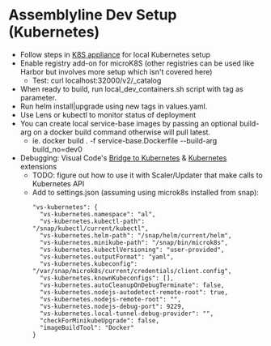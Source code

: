 # Assemblyline Dev Setup (Kubernetes)
- Follow steps in [K8S appliance](https://github.com/CybercentreCanada/assemblyline-helm-chart/tree/master/appliance) for local Kubernetes setup
- Enable registry add-on for microK8S (other registries can be used like Harbor but involves more setup which isn't covered here)
  - Test: curl localhost:32000/v2/_catalog
- When ready to build, run local_dev_containers.sh script with tag as parameter.
- Run helm install|upgrade using new tags in values.yaml.
- Use Lens or kubectl to monitor status of deployment
- You can create local service-base images by passing an optional build-arg on a docker build command otherwise will pull latest.
  - ie. docker build . -f service-base.Dockerfile --build-arg build_no=dev0
- Debugging: Visual Code's [Bridge to Kubernetes](https://marketplace.visualstudio.com/items?itemName=ms-azuretools.mindaro) &
[Kubernetes](https://marketplace.visualstudio.com/items?itemName=ms-kubernetes-tools.vscode-kubernetes-tools) extensions
  - TODO: figure out how to use it with Scaler/Updater that make calls to Kubernetes API
  - Add to settings.json (assuming using microk8s installed from snap):
    ```
    "vs-kubernetes": {
      "vs-kubernetes.namespace": "al",
      "vs-kubernetes.kubectl-path": "/snap/kubectl/current/kubectl",
      "vs-kubernetes.helm-path": "/snap/helm/current/helm",
      "vs-kubernetes.minikube-path": "/snap/bin/microk8s",
      "vs-kubernetes.kubectlVersioning": "user-provided",
      "vs-kubernetes.outputFormat": "yaml",
      "vs-kubernetes.kubeconfig": "/var/snap/microk8s/current/credentials/client.config",
      "vs-kubernetes.knownKubeconfigs": [],
      "vs-kubernetes.autoCleanupOnDebugTerminate": false,
      "vs-kubernetes.nodejs-autodetect-remote-root": true,
      "vs-kubernetes.nodejs-remote-root": "",
      "vs-kubernetes.nodejs-debug-port": 9229,
      "vs-kubernetes.local-tunnel-debug-provider": "",
      "checkForMinikubeUpgrade": false,
      "imageBuildTool": "Docker"
    }
    ```

